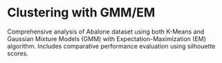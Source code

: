 # Clustering with GMM/EM
 Comprehensive analysis of Abalone dataset using both K-Means and Gaussian Mixture Models (GMM) with Expectation-Maximization (EM) algorithm. Includes comparative performance evaluation using silhouette scores.
